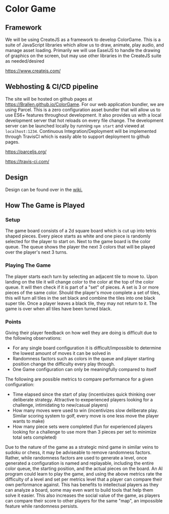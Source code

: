 # Color Game

## Framework

We will be using CreateJS as a framework to develop ColorGame. This is a suite of JavaScript libraries which allow us to draw, animate, play audio, and manage asset loading. Primarily we will use EaselJS to handle the drawing of graphics on the screen,
but may use other libraries in the CreateJS suite as needed/desired

https://www.createjs.com/

## Webhosting & CI/CD pipeline

The site will be hosted on github pages at https://Brallen.github.io/ColorGame. For our web application bundler, we are using Parcel. This is a zero configuration asset bundler that will allow us to use ES6+ features throughout development. It also provides us with a local development server that hot reloads on every file change. The development server can be launched locally by running `npm start` and viewed at `localhost:1234`. Continuous Integration/Deployment will be implemented through TravisCI which is easily able to support deployment to github pages.

https://parceljs.org/

https://travis-ci.com/

## Design
Design can be found over in the [wiki.](https://github.com/Brallen/ColorGame/wiki/Design)

## How The Game is Played

### Setup
The game board consists of a 2d square board which is cut up into tetris shaped pieces. Every piece starts as white and one piece is randomly selected for the player to start on.
Next to the game board is the color queue. The queue shows the player the next 3 colors that will be played over the player's next 3 turns.

### Playing The Game
The player starts each turn by selecting an adjacent tile to move to. Upon landing on the tile it will change color to the color at the top of the color queue. It will then check if it is part of a "set" of pieces. A set is 3 or more pieces of the same color.
Should the player's move complete a set of tiles, this will turn all tiles in the set black and combine the tiles into one black super tile. Once a player leaves a black tile, they may not return to it. The game is over when all tiles have been turned black.

### Points
Giving their player feedback on how well they are doing is difficult due to the following observations:

- For any single board configuration it is difficult/impossible to determine the lowest amount of moves it can be solved in
- Randomness factors such as colors in the queue and player starting position change the difficulty every play through.
- One Game configuration can only be meaningfully compared to itself

The following are possible metrics to compare performance for a given configuration:

- Time elapsed since the start of play (incentivizes quick thinking over deliberate strategy. Attractive to exeperienced players looking for a challenge, intimidating to new/casual players)
- How many moves were used to win (incentivizes slow deliberate play. Similar scoring system to golf, every move is one less move the player wants to make)
- How many piece sets were completed (fun for experienced players looking for a challenge to use more than 3 pieces per set to minimize total sets completed)

Due to the nature of the game as a strategic mind game in similar veins to sudoku or chess, it may be adviseable to remove randomness factors. Rather, while randomness factors are used to generate a level, once generated a configuration is named and replayable, including the entire color queue, the starting position, and the actual pieces on the board. An AI program could learn to play the game, and using the above metrics rate the difficulty of a level and set per metrics level that a player can compare their own performance against. This has benefits to intellectual players as they can analyze a board, some may even want to build tools that help them solve it easier. This also increases the social value of the game, as players can compare their score to other players for the same "map", an impossible feature while randomness persists.



